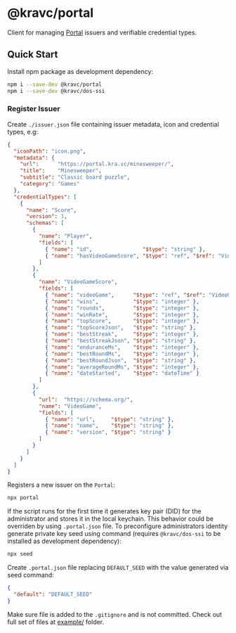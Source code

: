 # @kravc/portal

Client for managing [Portal](https://portal.kra.vc/) issuers and verifiable
credential types.

## Quick Start

Install npm package as development dependency:

```sh
npm i --save-dev @kravc/portal
npm i --save-dev @kravc/dos-ssi
```

### Register Issuer

Create `./issuer.json` file containing issuer metadata, icon and credential
types, e.g:

```json
{
  "iconPath": "icon.png",
  "metadata": {
    "url":      "https://portal.kra.vc/minesweeper/",
    "title":    "Minesweeper",
    "subtitle": "Classic board puzzle",
    "category": "Games"
  },
  "credentialTypes": [
    {
      "name": "Score",
      "version": 1,
      "schemas": [
        {
          "name": "Player",
          "fields": [
            { "name": "id",                "$type": "string" },
            { "name": "hasVideoGameScore", "$type": "ref", "$ref": "VideoGameScore" }
          ]
        },
        {
          "name": "VideoGameScore",
          "fields": [
            { "name": "videoGame",      "$type": "ref", "$ref": "VideoGame" },
            { "name": "wins",           "$type": "integer" },
            { "name": "rounds",         "$type": "integer" },
            { "name": "winRate",        "$type": "integer" },
            { "name": "topScore",       "$type": "integer" },
            { "name": "topScoreJson",   "$type": "string" },
            { "name": "bestStreak",     "$type": "integer" },
            { "name": "bestStreakJson", "$type": "string" },
            { "name": "enduranceMs",    "$type": "integer" },
            { "name": "bestRoundMs",    "$type": "integer" },
            { "name": "bestRoundJson",  "$type": "string" },
            { "name": "averageRoundMs", "$type": "integer" },
            { "name": "dateStarted",    "$type": "dateTime" }
          ]
        },
        {
          "url":  "https://schema.org/",
          "name": "VideoGame",
          "fields": [
            { "name": "url",     "$type": "string" },
            { "name": "name",    "$type": "string" },
            { "name": "version", "$type": "string" }
          ]
        }
      ]
    }
  ]
}
```

Registers a new issuer on the `Portal`:

```sh
npx portal
```

If the script runs for the first time it generates key pair (DID) for the
administrator and stores it in the local keychain. This behavior could be
overriden by using `.portal.json` file. To preconfigure administrators identity
generate private key seed using command (requires `@kravc/dos-ssi` to be
installed as development dependency):

```sh
npx seed
```

Create `.portal.json` file replacing `DEFAULT_SEED` with the value generated
via seed command:

```json
{
  "default": "DEFAULT_SEED"
}
```

Make sure file is added to the `.gitignore` and is not committed. Check out
full set of files at [example/](/example) folder.
